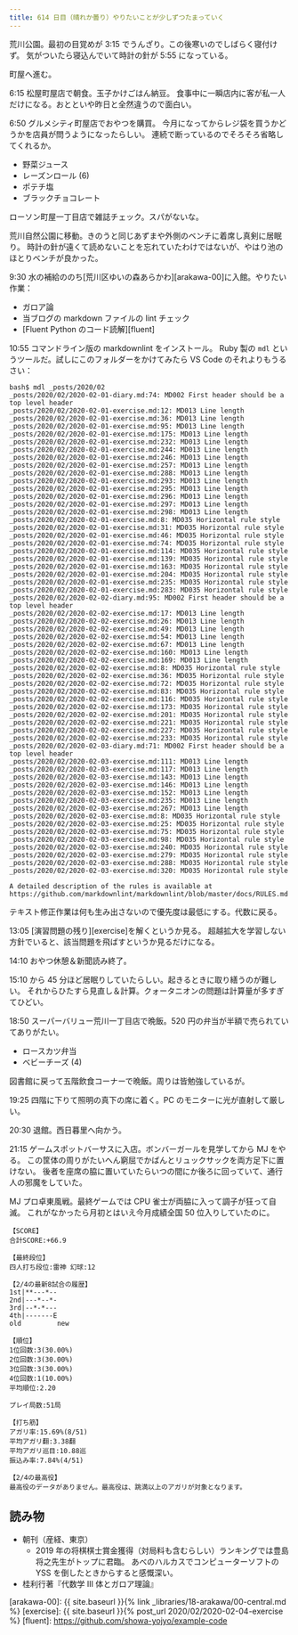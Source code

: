 ```yaml
---
title: 614 日目（晴れか曇り）やりたいことが少しずつたまっていく
---
```


荒川公園。最初の目覚めが 3:15 でうんざり。この後寒いのでしばらく寝付けず。
気がついたら寝込んでいて時計の針が 5:55 になっている。

町屋へ進む。

6:15 松屋町屋店で朝食。玉子かけごはん納豆。
食事中に一瞬店内に客が私一人だけになる。おとといや昨日と全然違うので面白い。

6:50 グルメシティ町屋店でおやつを購買。
今月になってからレジ袋を買うかどうかを店員が問うようになったらしい。
連続で断っているのでそろそろ省略してくれるか。

* 野菜ジュース
* レーズンロール (6)
* ポテチ塩
* ブラックチョコレート

ローソン町屋一丁目店で雑誌チェック。スパがないな。

荒川自然公園に移動。きのうと同じあずまや外側のベンチに着席し真剣に居眠り。
時計の針が遠くて読めないことを忘れていたわけではないが、やはり池のほとりベンチが良かった。

9:30 水の補給ののち[荒川区ゆいの森あらかわ][arakawa-00]に入館。やりたい作業：

* ガロア論
* 当ブログの markdown ファイルの lint チェック
* [Fluent Python のコード読解][fluent]

10:55 コマンドライン版の markdownlint をインストール。
Ruby 製の `mdl` というツールだ。試しにこのフォルダーをかけてみたら VS Code のそれよりもうるさい：

```console
bash$ mdl _posts/2020/02
_posts/2020/02/2020-02-01-diary.md:74: MD002 First header should be a top level header
_posts/2020/02/2020-02-01-exercise.md:12: MD013 Line length
_posts/2020/02/2020-02-01-exercise.md:36: MD013 Line length
_posts/2020/02/2020-02-01-exercise.md:95: MD013 Line length
_posts/2020/02/2020-02-01-exercise.md:175: MD013 Line length
_posts/2020/02/2020-02-01-exercise.md:232: MD013 Line length
_posts/2020/02/2020-02-01-exercise.md:244: MD013 Line length
_posts/2020/02/2020-02-01-exercise.md:246: MD013 Line length
_posts/2020/02/2020-02-01-exercise.md:257: MD013 Line length
_posts/2020/02/2020-02-01-exercise.md:288: MD013 Line length
_posts/2020/02/2020-02-01-exercise.md:293: MD013 Line length
_posts/2020/02/2020-02-01-exercise.md:295: MD013 Line length
_posts/2020/02/2020-02-01-exercise.md:296: MD013 Line length
_posts/2020/02/2020-02-01-exercise.md:297: MD013 Line length
_posts/2020/02/2020-02-01-exercise.md:298: MD013 Line length
_posts/2020/02/2020-02-01-exercise.md:8: MD035 Horizontal rule style
_posts/2020/02/2020-02-01-exercise.md:31: MD035 Horizontal rule style
_posts/2020/02/2020-02-01-exercise.md:46: MD035 Horizontal rule style
_posts/2020/02/2020-02-01-exercise.md:74: MD035 Horizontal rule style
_posts/2020/02/2020-02-01-exercise.md:114: MD035 Horizontal rule style
_posts/2020/02/2020-02-01-exercise.md:139: MD035 Horizontal rule style
_posts/2020/02/2020-02-01-exercise.md:163: MD035 Horizontal rule style
_posts/2020/02/2020-02-01-exercise.md:204: MD035 Horizontal rule style
_posts/2020/02/2020-02-01-exercise.md:235: MD035 Horizontal rule style
_posts/2020/02/2020-02-01-exercise.md:283: MD035 Horizontal rule style
_posts/2020/02/2020-02-02-diary.md:95: MD002 First header should be a top level header
_posts/2020/02/2020-02-02-exercise.md:17: MD013 Line length
_posts/2020/02/2020-02-02-exercise.md:26: MD013 Line length
_posts/2020/02/2020-02-02-exercise.md:49: MD013 Line length
_posts/2020/02/2020-02-02-exercise.md:54: MD013 Line length
_posts/2020/02/2020-02-02-exercise.md:67: MD013 Line length
_posts/2020/02/2020-02-02-exercise.md:160: MD013 Line length
_posts/2020/02/2020-02-02-exercise.md:169: MD013 Line length
_posts/2020/02/2020-02-02-exercise.md:8: MD035 Horizontal rule style
_posts/2020/02/2020-02-02-exercise.md:36: MD035 Horizontal rule style
_posts/2020/02/2020-02-02-exercise.md:72: MD035 Horizontal rule style
_posts/2020/02/2020-02-02-exercise.md:83: MD035 Horizontal rule style
_posts/2020/02/2020-02-02-exercise.md:116: MD035 Horizontal rule style
_posts/2020/02/2020-02-02-exercise.md:173: MD035 Horizontal rule style
_posts/2020/02/2020-02-02-exercise.md:201: MD035 Horizontal rule style
_posts/2020/02/2020-02-02-exercise.md:221: MD035 Horizontal rule style
_posts/2020/02/2020-02-02-exercise.md:227: MD035 Horizontal rule style
_posts/2020/02/2020-02-02-exercise.md:233: MD035 Horizontal rule style
_posts/2020/02/2020-02-03-diary.md:71: MD002 First header should be a top level header
_posts/2020/02/2020-02-03-exercise.md:111: MD013 Line length
_posts/2020/02/2020-02-03-exercise.md:117: MD013 Line length
_posts/2020/02/2020-02-03-exercise.md:143: MD013 Line length
_posts/2020/02/2020-02-03-exercise.md:146: MD013 Line length
_posts/2020/02/2020-02-03-exercise.md:152: MD013 Line length
_posts/2020/02/2020-02-03-exercise.md:235: MD013 Line length
_posts/2020/02/2020-02-03-exercise.md:267: MD013 Line length
_posts/2020/02/2020-02-03-exercise.md:8: MD035 Horizontal rule style
_posts/2020/02/2020-02-03-exercise.md:25: MD035 Horizontal rule style
_posts/2020/02/2020-02-03-exercise.md:75: MD035 Horizontal rule style
_posts/2020/02/2020-02-03-exercise.md:98: MD035 Horizontal rule style
_posts/2020/02/2020-02-03-exercise.md:240: MD035 Horizontal rule style
_posts/2020/02/2020-02-03-exercise.md:279: MD035 Horizontal rule style
_posts/2020/02/2020-02-03-exercise.md:288: MD035 Horizontal rule style
_posts/2020/02/2020-02-03-exercise.md:320: MD035 Horizontal rule style

A detailed description of the rules is available at https://github.com/markdownlint/markdownlint/blob/master/docs/RULES.md
```

テキスト修正作業は何も生み出さないので優先度は最低にする。代数に戻る。

13:05 [演習問題の残り][exercise]を解くというか見る。
超越拡大を学習しない方針でいると、該当問題を飛ばすというか見るだけになる。

14:10 おやつ休憩＆新聞読み終了。

15:10 から 45 分ほど居眠りしていたらしい。起きるときに取り繕うのが難しい。
それからひたすら見直し＆計算。クォータニオンの問題は計算量が多すぎてひどい。

18:50 スーパーバリュー荒川一丁目店で晩飯。520 円の弁当が半額で売られていてありがたい。

* ロースカツ弁当
* ベビーチーズ (4)

図書館に戻って五階飲食コーナーで晩飯。周りは皆勉強しているが。

19:25 四階に下りて照明の真下の席に着く。PC のモニターに光が直射して厳しい。

20:30 退館。西日暮里へ向かう。

21:15 ゲームスポットバーサスに入店。ボンバーガールを見学してから MJ をやる。
この筐体の周りがたいへん窮屈でかばんとリュックサックを両方足下に置けない。
後者を座席の脇に置いていたらいつの間にか後ろに回っていて、通行人の邪魔をしていた。

MJ プロ卓東風戦。最終ゲームでは CPU 雀士が両脇に入って調子が狂って自滅。
これがなかったら月初とはいえ今月成績全国 50 位入りしていたのに。

```text
【SCORE】
合計SCORE:+66.9

【最終段位】
四人打ち段位:雷神 幻球:12

【2/4の最新8試合の履歴】
1st|**---*--
2nd|---*--*-
3rd|--*-*---
4th|-------E
old         new

【順位】
1位回数:3(30.00%)
2位回数:3(30.00%)
3位回数:3(30.00%)
4位回数:1(10.00%)
平均順位:2.20

プレイ局数:51局

【打ち筋】
アガリ率:15.69%(8/51)
平均アガリ翻:3.38翻
平均アガリ巡目:10.88巡
振込み率:7.84%(4/51)

【2/4の最高役】
最高役のデータがありません。最高役は、跳満以上のアガリが対象となります。
```

## 読み物

* 朝刊（産経、東京）
  * 2019 年の将棋棋士賞金獲得（対局料も含むらしい）ランキングでは豊島将之先生がトップに君臨。
    あべのハルカスでコンピューターソフトの YSS を倒したときからすると感慨深い。
* 桂利行著『代数学 III 体とガロア理論』

[arakawa-00]: {{ site.baseurl }}{% link _libraries/18-arakawa/00-central.md %}
[exercise]: {{ site.baseurl }}{% post_url 2020/02/2020-02-04-exercise %}
[fluent]: <https://github.com/showa-yojyo/example-code>

